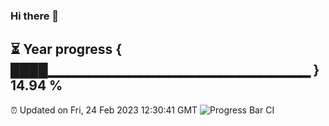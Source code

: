 ### Hi there 👋
⏳ Year progress { ████▁▁▁▁▁▁▁▁▁▁▁▁▁▁▁▁▁▁▁▁▁▁▁▁▁▁ } 14.94 %
---
⏰ Updated on Fri, 24 Feb 2023 12:30:41 GMT
![Progress Bar CI](https://github.com/liununu/liununu/workflows/Progress%20Bar%20CI/badge.svg)
